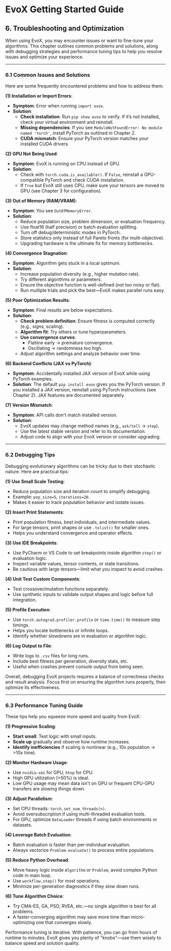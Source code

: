 # EvoX Getting Started Guide

## 6. Troubleshooting and Optimization

When using EvoX, you may encounter issues or want to fine-tune your algorithms. This chapter outlines common problems and solutions, along with debugging strategies and performance tuning tips to help you resolve issues and optimize your experience.

---

### 6.1 Common Issues and Solutions

Here are some frequently encountered problems and how to address them:

**(1) Installation or Import Errors**:

- **Symptom**: Error when running `import evox`.
- **Solution**:
  - **Check installation**: Run `pip show evox` to verify. If it’s not installed, check your virtual environment and reinstall.
  - **Missing dependencies**: If you see `ModuleNotFoundError: No module named 'torch'`, install PyTorch as outlined in Chapter 2.
  - **CUDA mismatch**: Ensure your PyTorch version matches your installed CUDA drivers.

**(2) GPU Not Being Used**:

- **Symptom**: EvoX is running on CPU instead of GPU.
- **Solution**:
  - Check with `torch.cuda.is_available()`. If `False`, reinstall a GPU-compatible PyTorch and check CUDA installation.
  - If `True` but EvoX still uses CPU, make sure your tensors are moved to GPU (see Chapter 3 for configuration).

**(3) Out of Memory (RAM/VRAM)**:

- **Symptom**: You see `OutOfMemoryError`.
- **Solution**:
  - Reduce population size, problem dimension, or evaluation frequency.
  - Use float16 (half precision) or batch evaluation splitting.
  - Turn off debug/deterministic modes in PyTorch.
  - Store statistics only instead of full Pareto fronts (for multi-objective).
  - Upgrading hardware is the ultimate fix for memory bottlenecks.

**(4) Convergence Stagnation**:

- **Symptom**: Algorithm gets stuck in a local optimum.
- **Solution**:
  - Increase population diversity (e.g., higher mutation rate).
  - Try different algorithms or parameters.
  - Ensure the objective function is well-defined (not too noisy or flat).
  - Run multiple trials and pick the best—EvoX makes parallel runs easy.

**(5) Poor Optimization Results**:

- **Symptom**: Final results are below expectations.
- **Solution**:
  - **Check problem definition**: Ensure fitness is computed correctly (e.g., signs, scaling).
  - **Algorithm fit**: Try others or tune hyperparameters.
  - **Use convergence curves**:
    - Flatline early → premature convergence.
    - Oscillating → randomness too high.
  - Adjust algorithm settings and analyze behavior over time.

**(6) Backend Conflicts (JAX vs PyTorch)**:

- **Symptom**: Accidentally installed JAX version of EvoX while using PyTorch examples.
- **Solution**: The default `pip install evox` gives you the PyTorch version. If you installed a JAX version, reinstall using PyTorch instructions (see Chapter 2). JAX features are documented separately.

**(7) Version Mismatch**:

- **Symptom**: API calls don't match installed version.
- **Solution**:
  - EvoX updates may change method names (e.g., `ask/tell` → `step`).
  - Use the latest stable version and refer to its documentation.
  - Adjust code to align with your EvoX version or consider upgrading.

---

### 6.2 Debugging Tips

Debugging evolutionary algorithms can be tricky due to their stochastic nature. Here are practical tips:

**(1) Use Small Scale Testing**:

- Reduce population size and iteration count to simplify debugging.
- Example: `pop_size=5`, `iterations=20`.
- Makes it easier to track population behavior and isolate issues.

**(2) Insert Print Statements**:

- Print population fitness, best individuals, and intermediate values.
- For large tensors, print shapes or use `.tolist()` for smaller ones.
- Helps you understand convergence and operator effects.

**(3) Use IDE Breakpoints**:

- Use PyCharm or VS Code to set breakpoints inside algorithm `step()` or evaluation logic.
- Inspect variable values, tensor contents, or state transitions.
- Be cautious with large tensors—limit what you inspect to avoid crashes.

**(4) Unit Test Custom Components**:

- Test crossover/mutation functions separately.
- Use synthetic inputs to validate output shapes and logic before full integration.

**(5) Profile Execution**:

- Use `torch.autograd.profiler.profile` or `time.time()` to measure step timings.
- Helps you locate bottlenecks or infinite loops.
- Identify whether slowdowns are in evaluation or algorithm logic.

**(6) Log Output to File**:

- Write logs to `.csv` files for long runs.
- Include best fitness per generation, diversity stats, etc.
- Useful when crashes prevent console output from being seen.

Overall, debugging EvoX projects requires a balance of correctness checks and result analysis. Focus first on ensuring the algorithm runs properly, then optimize its effectiveness.

---

### 6.3 Performance Tuning Guide

These tips help you squeeze more speed and quality from EvoX:

**(1) Progressive Scaling**:

- **Start small**: Test logic with small inputs.
- **Scale up** gradually and observe how runtime increases.
- **Identify inefficiencies** if scaling is nonlinear (e.g., 10x population → >10x time).

**(2) Monitor Hardware Usage**:

- Use `nvidia-smi` for GPU, `htop` for CPU.
- High GPU utilization (>50%) is ideal.
- Low GPU usage may mean data isn't on GPU or frequent CPU-GPU transfers are slowing things down.

**(3) Adjust Parallelism**:

- Set CPU threads: `torch.set_num_threads(n)`.
- Avoid oversubscription if using multi-threaded evaluation tools.
- For GPU, optimize `DataLoader` threads if using batch environments or datasets.

**(4) Leverage Batch Evaluation**:

- Batch evaluation is faster than per-individual evaluation.
- Always vectorize `Problem.evaluate()` to process entire populations.

**(5) Reduce Python Overhead**:

- Move heavy logic inside `Algorithm` or `Problem`, avoid complex Python code in main loop.
- Use `workflow.step()` for most operations.
- Minimize per-generation diagnostics if they slow down runs.

**(6) Tune Algorithm Choice**:

- Try CMA-ES, GA, PSO, RVEA, etc.—no single algorithm is best for all problems.
- A faster-converging algorithm may save more time than micro-optimizing one that converges slowly.

Performance tuning is iterative. With patience, you can go from hours of runtime to minutes. EvoX gives you plenty of "knobs"—use them wisely to balance speed and solution quality.
